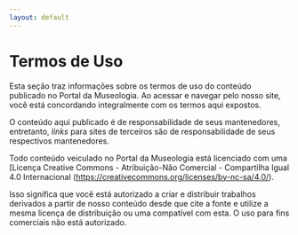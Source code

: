 ```yaml
---
layout: default
---
```


# Termos de Uso

Esta seção traz informações sobre os termos de uso do conteúdo publicado no Portal da Museologia. Ao acessar e navegar pelo nosso site, você está concordando integralmente com os termos aqui expostos.

O conteúdo aqui publicado é de responsabilidade de seus mantenedores, entretanto, *links* para sites de terceiros são de responsabilidade de seus respectivos mantenedores.

Todo conteúdo veiculado no Portal da Museologia está licenciado com uma [Licença Creative Commons - Atribuição-Não Comercial - Compartilha Igual 4.0 Internacional
(https://creativecommons.org/licenses/by-nc-sa/4.0/).

Isso significa que você está autorizado a criar e distribuir trabalhos derivados a partir de nosso conteúdo desde que cite a fonte e utilize a mesma licença de distribuição ou uma compatível com esta. O uso para fins comerciais não está autorizado.

